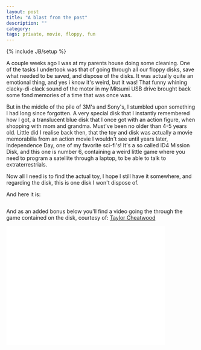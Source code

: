 ```yaml
---
layout: post
title: "A blast from the past"
description: ""
category: 
tags: private, movie, floppy, fun
---
```

{% include JB/setup %}

A couple weeks ago I was at my parents house doing some cleaning. One of the tasks I undertook was that of going through all our floppy disks, save what needed to be saved, and dispose of the disks.
It was actually quite an emotional thing, and yes i know it's weird, but it was! That funny whining clacky-di-clack sound of the motor in my Mitsumi USB drive brought back some fond memories of a time that was once was.

<!--more-->

But in the middle of the pile of 3M's and Sony's, I stumbled upon something I had long since forgotten. A very special disk that I instantly remembered how I got, a translucent blue disk that I once got with an action figure, when shopping with mom and grandma. Must've been no older than 4-5 years old.
Little did I realise back then, that the toy and disk was actually a movie memorabilia from an action movie I wouldn't see until years later, Independence Day, one of my favorite sci-fi's!
It's a so called ID4 Mission Disk, and this one is number 6, containing a weird little game where you need to program a satellite through a laptop, to be able to talk to extraterrestrials.

Now all I need is to find the actual toy, I hope I still have it somewhere, and regarding the disk, this is one disk I won't dispose of.

And here it is:

<p style="text-align: center">
	<img src="{{ site.url }}/assets/images/ID4-floppy.jpg" alt="" style="max-width: 50%" />
</p>

And as an added bonus below you'll find a video going the through the game contained on the disk, courtesy of: <a href="http://www.youtube.com/channel/UCbFKzhKnJTeYSaWpvLPp-QQ" target="_blank">Taylor Cheatwood</a>

<div class="video-container">
	<iframe width="420" height="315" src="//www.youtube.com/embed/dLnGiWPenlk" frameborder="0" allowfullscreen></iframe>
</div>